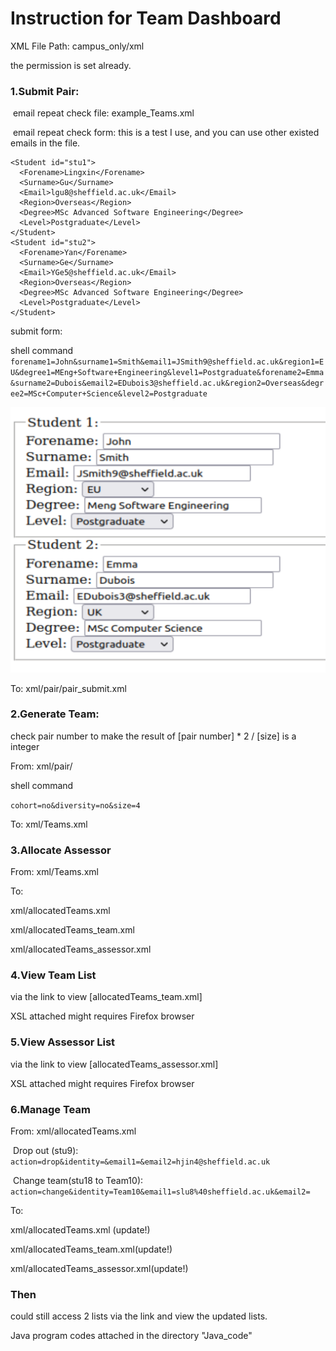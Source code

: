 # Instruction for Team Dashboard

XML File Path: campus_only/xml

the permission is set already.

### 1.Submit Pair:

​	email repeat check file: example_Teams.xml

​	email repeat check form: this is a test I use, and you can use other existed  emails in the file. 

    <Student id="stu1">
      <Forename>Lingxin</Forename>
      <Surname>Gu</Surname>
      <Email>lgu8@sheffield.ac.uk</Email>
      <Region>Overseas</Region>
      <Degree>MSc Advanced Software Engineering</Degree>
      <Level>Postgraduate</Level>
    </Student>
    <Student id="stu2">
      <Forename>Yan</Forename>
      <Surname>Ge</Surname>
      <Email>YGe5@sheffield.ac.uk</Email>
      <Region>Overseas</Region>
      <Degree>MSc Advanced Software Engineering</Degree>
      <Level>Postgraduate</Level>
    </Student>

submit form:

shell command `forename1=John&surname1=Smith&email1=JSmith9@sheffield.ac.uk&region1=EU&degree1=MEng+Software+Engineering&level1=Postgraduate&forename2=Emma&surname2=Dubois&email2=EDubois3@sheffield.ac.uk&region2=Overseas&degree2=MSc+Computer+Science&level2=Postgraduate`



<img src="https://github.com/DocYangxm/TeamDashboard/blob/master/Image/Submit%20Pair.png" style="zoom:67%;"/>



To: xml/pair/pair_submit.xml



### 2.Generate Team:

check pair number to make the result of [pair number] * 2 / [size] is a integer

From: xml/pair/

shell command

`cohort=no&diversity=no&size=4`

To: xml/Teams.xml



### 3.Allocate Assessor

From: xml/Teams.xml

To:  

xml/allocatedTeams.xml

xml/allocatedTeams_team.xml

xml/allocatedTeams_assessor.xml

### 4.View Team List 

via the link to view [allocatedTeams_team.xml]

XSL attached might requires Firefox browser

### 5.View Assessor List

via the link to view [allocatedTeams_assessor.xml]

XSL attached might requires Firefox browser

### 6.Manage Team

From: xml/allocatedTeams.xml

​	Drop out (stu9): `action=drop&identity=&email1=&email2=hjin4@sheffield.ac.uk`    

​	Change team(stu18 to Team10): `action=change&identity=Team10&email1=slu8%40sheffield.ac.uk&email2=`

To: 

xml/allocatedTeams.xml (update!) 

xml/allocatedTeams_team.xml(update!)

xml/allocatedTeams_assessor.xml(update!)

### Then

could still access 2 lists via the link and view the updated lists.



Java program codes attached in the directory "Java_code"

